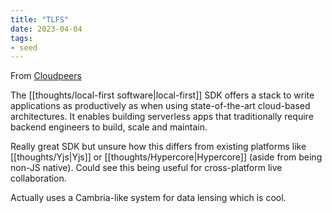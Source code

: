 ```yaml
---
title: "TLFS"
date: 2023-04-04
tags:
- seed
---
```


From [Cloudpeers](https://cloudpeers.co/)

The [[thoughts/local-first software|local-first]] SDK offers a stack to write applications as productively as when using state-of-the-art cloud-based architectures. It enables building serverless apps that traditionally require backend engineers to build, scale and maintain.

Really great SDK but unsure how this differs from existing platforms like [[thoughts/Yjs|Yjs]] or [[thoughts/Hypercore|Hypercore]] (aside from being non-JS native). Could see this being useful for cross-platform live collaboration.

Actually uses a Cambria-like system for data lensing which is cool.

